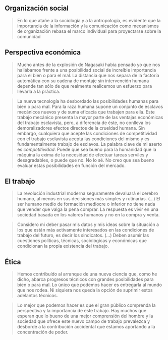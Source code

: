 ## Organización social

> En lo que atañe a la sociología y a la antropología, es evidente que la importancia de la información y la comunicación como mecanismos de organización rebasa el marco individual para proyectarse sobre la comunidad

## Perspectiva económica

> Mucho antes de la explosión de Nagasaki había pensado yo que nos hallábamos frente a una posibilidad social de increíble importancia para el bien o para el mal. La distancia que nos separa de la factoría automática con su cadena de montaje sin intervención humana depende tan sólo de que realmente realicemos un esfuerzo para llevarla a la práctica.

> La nueva tecnología ha desbordado las posibilidades humanas para bien o para mal. Para la raza humana supone un conjunto de esclavos mecánicos nuevos y de suma eficacia que trabajen para ella. Este trabajo mecánico presenta la mayor parte de las ventajas económicas del trabajo esclavista, pero, a diferencia de éste, no conlleva los demoralizadores efectos directos de la crueldad humana. Sin embargo, cualquiera que acepte las condiciones de competitividad con el trabajo esclavista acepta las condiciones del mismo y es fundamentalmente trabajo de esclavos. La palabra clave de mi aserto es _competitividad_. Puede que sea bueno para la humanidad que la máquina la exima de la necesidad de efectuar tareas serviles y desagradables, o puede que no. No lo sé. No creo que sea bueno evaluar estas posibilidades en función del mercado.

## El trabajo

> La revolución industrial moderna seguramente devaluará el cerebro humano, al menos en sus decisiones más simples y rutinarias. (...) El ser humano medio de formación mediocre o inferior no tiene nada que vender que valga la pena comprar. La respuesta es vivir en una sociedad basada en los valores humanos y no en la compra y venta.

> Considero mi deber pasar mis datos y mis ideas sobre la situación a los que están más activamente interesados en las condiciones de trabajo del futuro, es decir los sindicatos. (...) Deben asumir las cuestiones políticas, técnicas, sociológicas y económicas que condicionan la propia existencia del trabajo.

## Ética

> Hemos contribuído al arranque de una nueva ciencia que, como he dicho, abarca progresos técnicos con grandes posibilidades para bien o para mal. Lo único que podemos hacer es entregarla al mundo que nos rodea. Ni siquiera nos queda la opción de suprimir estos adelantos técnicos.

> Lo mejor que podemos hacer es que el gran público comprenda la perspectiva y la importancia de este trabajo. Hay muchos que esperan que lo bueno de una mejor comprensión del hombre y la sociedad que ofrece este nuevo campo de trabajo prevalezca y desborde a la contribución accidental que estamos aportando a la concentración de poder.
